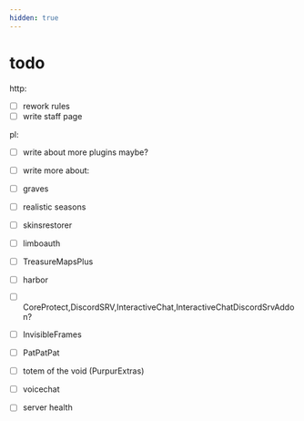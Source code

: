 ```yaml
---
hidden: true
---
```


# todo

http:

* [ ] rework rules
* [ ] write staff page

pl:

* [ ] write about more plugins maybe?
* [ ] write more about:
* [ ] graves
* [ ] realistic seasons
* [ ] skinsrestorer
* [ ] limboauth
* [ ] TreasureMapsPlus
* [ ] harbor
* [ ] CoreProtect,DiscordSRV,InteractiveChat,InteractiveChatDiscordSrvAddon?
* [ ] InvisibleFrames
* [ ] PatPatPat
* [ ] totem of the void (PurpurExtras)
* [ ] voicechat
* [ ] server health





